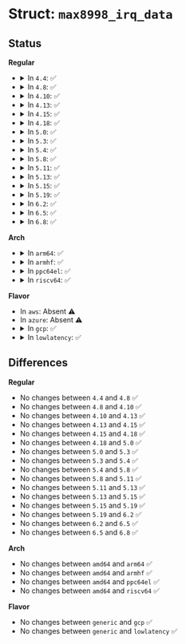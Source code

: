 # Struct: <code>max8998_irq_data</code>

## Status
<b>Regular</b>
<ul>
<li>
<details>
<summary>In <code>4.4</code>: ✅</summary>

```c
struct max8998_irq_data {
    int reg;
    int mask;
};
```
</details>
</li>
<li>
<details>
<summary>In <code>4.8</code>: ✅</summary>

```c
struct max8998_irq_data {
    int reg;
    int mask;
};
```
</details>
</li>
<li>
<details>
<summary>In <code>4.10</code>: ✅</summary>

```c
struct max8998_irq_data {
    int reg;
    int mask;
};
```
</details>
</li>
<li>
<details>
<summary>In <code>4.13</code>: ✅</summary>

```c
struct max8998_irq_data {
    int reg;
    int mask;
};
```
</details>
</li>
<li>
<details>
<summary>In <code>4.15</code>: ✅</summary>

```c
struct max8998_irq_data {
    int reg;
    int mask;
};
```
</details>
</li>
<li>
<details>
<summary>In <code>4.18</code>: ✅</summary>

```c
struct max8998_irq_data {
    int reg;
    int mask;
};
```
</details>
</li>
<li>
<details>
<summary>In <code>5.0</code>: ✅</summary>

```c
struct max8998_irq_data {
    int reg;
    int mask;
};
```
</details>
</li>
<li>
<details>
<summary>In <code>5.3</code>: ✅</summary>

```c
struct max8998_irq_data {
    int reg;
    int mask;
};
```
</details>
</li>
<li>
<details>
<summary>In <code>5.4</code>: ✅</summary>

```c
struct max8998_irq_data {
    int reg;
    int mask;
};
```
</details>
</li>
<li>
<details>
<summary>In <code>5.8</code>: ✅</summary>

```c
struct max8998_irq_data {
    int reg;
    int mask;
};
```
</details>
</li>
<li>
<details>
<summary>In <code>5.11</code>: ✅</summary>

```c
struct max8998_irq_data {
    int reg;
    int mask;
};
```
</details>
</li>
<li>
<details>
<summary>In <code>5.13</code>: ✅</summary>

```c
struct max8998_irq_data {
    int reg;
    int mask;
};
```
</details>
</li>
<li>
<details>
<summary>In <code>5.15</code>: ✅</summary>

```c
struct max8998_irq_data {
    int reg;
    int mask;
};
```
</details>
</li>
<li>
<details>
<summary>In <code>5.19</code>: ✅</summary>

```c
struct max8998_irq_data {
    int reg;
    int mask;
};
```
</details>
</li>
<li>
<details>
<summary>In <code>6.2</code>: ✅</summary>

```c
struct max8998_irq_data {
    int reg;
    int mask;
};
```
</details>
</li>
<li>
<details>
<summary>In <code>6.5</code>: ✅</summary>

```c
struct max8998_irq_data {
    int reg;
    int mask;
};
```
</details>
</li>
<li>
<details>
<summary>In <code>6.8</code>: ✅</summary>

```c
struct max8998_irq_data {
    int reg;
    int mask;
};
```
</details>
</li>
</ul>
<b>Arch</b>
<ul>
<li>
<details>
<summary>In <code>arm64</code>: ✅</summary>

```c
struct max8998_irq_data {
    int reg;
    int mask;
};
```
</details>
</li>
<li>
<details>
<summary>In <code>armhf</code>: ✅</summary>

```c
struct max8998_irq_data {
    int reg;
    int mask;
};
```
</details>
</li>
<li>
<details>
<summary>In <code>ppc64el</code>: ✅</summary>

```c
struct max8998_irq_data {
    int reg;
    int mask;
};
```
</details>
</li>
<li>
<details>
<summary>In <code>riscv64</code>: ✅</summary>

```c
struct max8998_irq_data {
    int reg;
    int mask;
};
```
</details>
</li>
</ul>
<b>Flavor</b>
<ul>
<li>
In <code>aws</code>: Absent ⚠️
</li>
<li>
In <code>azure</code>: Absent ⚠️
</li>
<li>
<details>
<summary>In <code>gcp</code>: ✅</summary>

```c
struct max8998_irq_data {
    int reg;
    int mask;
};
```
</details>
</li>
<li>
<details>
<summary>In <code>lowlatency</code>: ✅</summary>

```c
struct max8998_irq_data {
    int reg;
    int mask;
};
```
</details>
</li>
</ul>

## Differences
<b>Regular</b>
<ul>
<li>
No changes between <code>4.4</code> and <code>4.8</code> ✅
</li>
<li>
No changes between <code>4.8</code> and <code>4.10</code> ✅
</li>
<li>
No changes between <code>4.10</code> and <code>4.13</code> ✅
</li>
<li>
No changes between <code>4.13</code> and <code>4.15</code> ✅
</li>
<li>
No changes between <code>4.15</code> and <code>4.18</code> ✅
</li>
<li>
No changes between <code>4.18</code> and <code>5.0</code> ✅
</li>
<li>
No changes between <code>5.0</code> and <code>5.3</code> ✅
</li>
<li>
No changes between <code>5.3</code> and <code>5.4</code> ✅
</li>
<li>
No changes between <code>5.4</code> and <code>5.8</code> ✅
</li>
<li>
No changes between <code>5.8</code> and <code>5.11</code> ✅
</li>
<li>
No changes between <code>5.11</code> and <code>5.13</code> ✅
</li>
<li>
No changes between <code>5.13</code> and <code>5.15</code> ✅
</li>
<li>
No changes between <code>5.15</code> and <code>5.19</code> ✅
</li>
<li>
No changes between <code>5.19</code> and <code>6.2</code> ✅
</li>
<li>
No changes between <code>6.2</code> and <code>6.5</code> ✅
</li>
<li>
No changes between <code>6.5</code> and <code>6.8</code> ✅
</li>
</ul>
<b>Arch</b>
<ul>
<li>
No changes between <code>amd64</code> and <code>arm64</code> ✅
</li>
<li>
No changes between <code>amd64</code> and <code>armhf</code> ✅
</li>
<li>
No changes between <code>amd64</code> and <code>ppc64el</code> ✅
</li>
<li>
No changes between <code>amd64</code> and <code>riscv64</code> ✅
</li>
</ul>
<b>Flavor</b>
<ul>
<li>
No changes between <code>generic</code> and <code>gcp</code> ✅
</li>
<li>
No changes between <code>generic</code> and <code>lowlatency</code> ✅
</li>
</ul>
